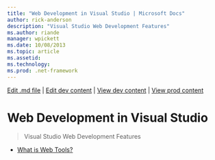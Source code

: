 ```yaml
---
title: "Web Development in Visual Studio | Microsoft Docs"
author: rick-anderson
description: "Visual Studio Web Development Features"
ms.author: riande
manager: wpickett
ms.date: 10/08/2013
ms.topic: article
ms.assetid: 
ms.technology: 
ms.prod: .net-framework
---
```

[Edit .md file](C:\Projects\msc\dev\Msc.Www\Web.ASP\App_Data\github\aspnet\overview\index.md) | [Edit dev content](http://www.aspdev.net/umbraco#/content/content/edit/51227) | [View dev content](http://docs.aspdev.net/tutorials/aspnet/overview/visual-studio-web-development-features/index.html) | [View prod content](http://www.asp.net/aspnet/overview/visual-studio-web-development-features)

Web Development in Visual Studio
====================
> Visual Studio Web Development Features


- [What is Web Tools?](what-is-web-tools.md)